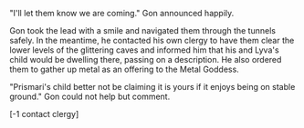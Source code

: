 "I'll let them know we are coming." Gon announced happily.

Gon took the lead with a smile and navigated them through the tunnels safely. In the meantime, he contacted his own clergy to have them clear the lower levels of the glittering caves and informed him that his and Lyva's child would be dwelling there, passing on a description. He also ordered them to gather up metal as an offering to the Metal Goddess.

"Prismari's child better not be claiming it is yours if it enjoys being on stable ground." Gon could not help but comment.

[-1 contact clergy]